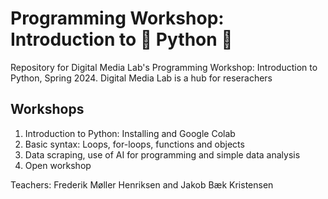 # Programming Workshop: Introduction to 🐍 Python 🐍
Repository for Digital Media Lab's Programming Workshop: Introduction to Python, Spring 2024. Digital Media Lab is a hub for reserachers 

## Workshops
1) Introduction to Python: Installing and Google Colab
2) Basic syntax: Loops, for-loops, functions and objects
3) Data scraping, use of AI for programming and simple data analysis
4) Open workshop

Teachers: Frederik Møller Henriksen and Jakob Bæk Kristensen

